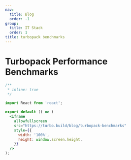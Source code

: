 ```yaml
---
nav:
  title: Blog
  order: -1
group:
  title: IT Stack
  order: 1
title: turbopack benchmarks
---
```


# Turbopack Performance Benchmarks

```jsx
/**
 * inline: true
 */

import React from 'react';

export default () => (
  <iframe
    allowfullscreen
    src="https://turbo.build/blog/turbopack-benchmarks"
    style={{
      width: '100%',
      height: window.screen.height,
    }}
  />
);
```
